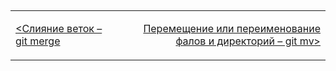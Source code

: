 
##

<table width="100%">
<td>

[<Слияние веток – git merge](./merge.md)

</td>
<td>

<div style="text-align:right">

[Перемещение или переименование фалов и директорий – git mv>](./mv.md)

</div>

</td>
</table>